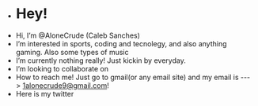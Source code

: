 - <h1>Hey!</h1>
- Hi, I’m @AloneCrude (Caleb Sanches)
- I’m interested in sports, coding and tecnolegy, and also anything gaming. Also some types of music
- I’m currently nothing really! Just kickin by everyday.
- I’m looking to collaborate on 
- How to reach me! Just go to gmail(or any email site) and my email is ---> 1alonecrude9@gmail.com!
- Here is my twitter
<!---
AloneCrude/AloneCrude is a ✨ special ✨ repository because its `README.md` (this file) appears on your GitHub profile.
You can click the Preview link to take a look at your changes.
--->
